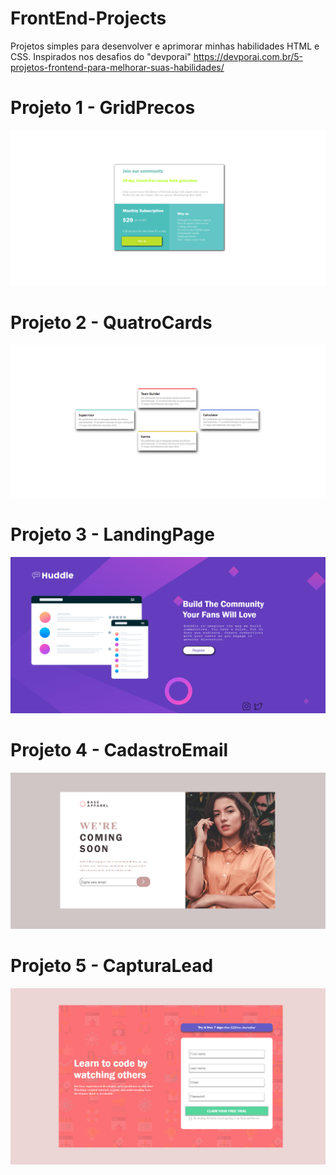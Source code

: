 # FrontEnd-Projects
Projetos simples para desenvolver e aprimorar minhas habilidades HTML e CSS.
Inspirados nos desafios do "devporai" https://devporai.com.br/5-projetos-frontend-para-melhorar-suas-habilidades/

# Projeto 1 - GridPrecos
![Print Projeto 1](./GridPrecos/printProjeto.png) 

# Projeto 2 - QuatroCards
![Print Projeto 2](./QuatroCards/printProjeto.png) 

# Projeto 3 - LandingPage
![Print Projeto 3](./LandingPage/img/printProjeto.png)

# Projeto 4 - CadastroEmail
![Print Projeto 4](./CadastroEmail/printProjeto.png)

# Projeto 5 - CapturaLead
![Print Projeto 4](./CapturaLead/printProjeto.png)
